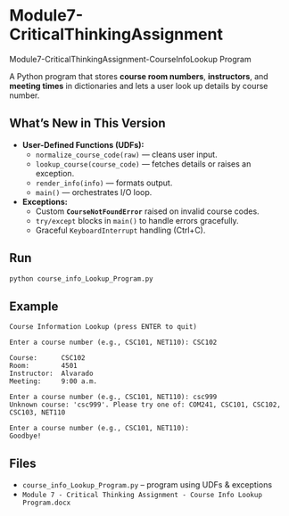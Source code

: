 # Module7-CriticalThinkingAssignment
Module7-CriticalThinkingAssignment-CourseInfoLookup Program


A Python program that stores **course room numbers**, **instructors**, and **meeting times** in dictionaries and lets a user look up details by course number.

## What’s New in This Version
- **User-Defined Functions (UDFs):**
  - `normalize_course_code(raw)` — cleans user input.
  - `lookup_course(course_code)` — fetches details or raises an exception.
  - `render_info(info)` — formats output.
  - `main()` — orchestrates I/O loop.
- **Exceptions:**
  - Custom **`CourseNotFoundError`** raised on invalid course codes.
  - `try/except` blocks in `main()` to handle errors gracefully.
  - Graceful `KeyboardInterrupt` handling (Ctrl+C).

## Run
```bash
python course_info_Lookup_Program.py
```

## Example
```
Course Information Lookup (press ENTER to quit)

Enter a course number (e.g., CSC101, NET110): CSC102

Course:      CSC102
Room:        4501
Instructor:  Alvarado
Meeting:     9:00 a.m.

Enter a course number (e.g., CSC101, NET110): csc999
Unknown course: 'csc999'. Please try one of: COM241, CSC101, CSC102, CSC103, NET110

Enter a course number (e.g., CSC101, NET110):
Goodbye!
```

## Files
- `course_info_Lookup_Program.py` – program using UDFs & exceptions
- `Module 7 - Critical Thinking Assignment - Course Info Lookup Program.docx`
